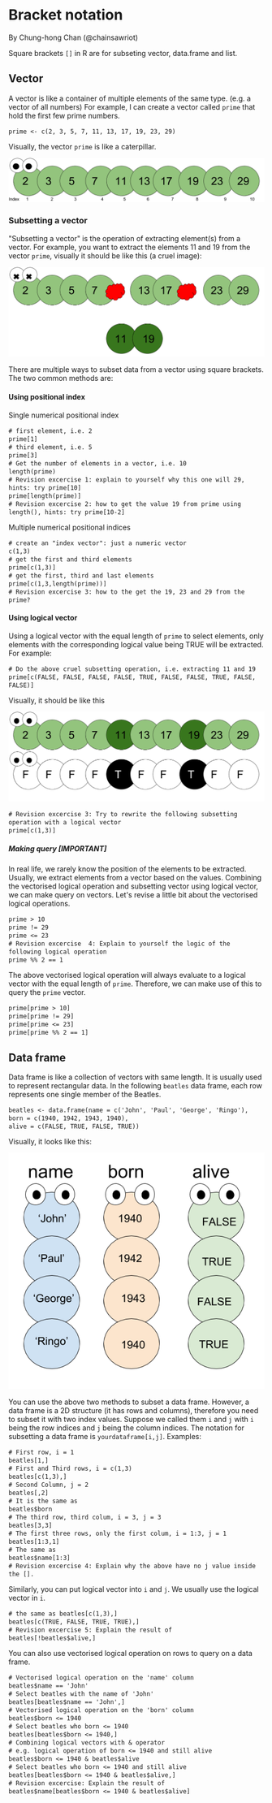 # Bracket notation
By Chung-hong Chan (@chainsawriot)

Square brackets `[]` in R are for subseting vector, data.frame and list.

## Vector

A vector is like a container of multiple elements of the same type. (e.g. a vector of all numbers) For example, I can create a vector called `prime` that hold the first few prime numbers.

```{r}
prime <- c(2, 3, 5, 7, 11, 13, 17, 19, 23, 29)
```
Visually, the vector `prime` is like a caterpillar.

![](./imgs/caterpillar.png "Bug?")

### Subsetting a vector

"Subsetting a vector" is the operation of extracting element(s) from a vector. For example, you want to extract the elements 11 and 19 from the vector `prime`, visually it should be like this (a cruel image):

![](./imgs/subsetting.png "debug?")


There are multiple ways to subset data from a vector using square brackets. The two common methods are:

#### Using positional index

Single numerical positional index

```{r}
# first element, i.e. 2
prime[1]
# third element, i.e. 5
prime[3]
# Get the number of elements in a vector, i.e. 10
length(prime)
# Revision excercise 1: explain to yourself why this one will 29, hints: try prime[10]
prime[length(prime)]
# Revision excercise 2: how to get the value 19 from prime using length(), hints: try prime[10-2]
```

Multiple numerical positional indices

```{r}
# create an "index vector": just a numeric vector
c(1,3)
# get the first and third elements
prime[c(1,3)]
# get the first, third and last elements
prime[c(1,3,length(prime))]
# Revision excercise 3: how to the get the 19, 23 and 29 from the prime?
```

#### Using logical vector

Using a logical vector with the equal length of `prime` to select elements, only elements with the corresponding logical value being TRUE will be extracted. For example:

```{r}
# Do the above cruel subsetting operation, i.e. extracting 11 and 19
prime[c(FALSE, FALSE, FALSE, FALSE, TRUE, FALSE, FALSE, TRUE, FALSE, FALSE)]
```

Visually, it should be like this

![](./imgs/logical.png "logical")

```{r}
# Revision excercise 3: Try to rewrite the following subsetting operation with a logical vector
prime[c(1,3)]
```
##### Making query [IMPORTANT]

In real life, we rarely know the position of the elements to be extracted. Usually, we extract elements from a vector based on the values. Combining the vectorised logical operation and subsetting vector using logical vector, we can make query on vectors. Let's revise a little bit about the vectorised logical operations.

```{r}
prime > 10
prime != 29
prime <= 23
# Revision excercise  4: Explain to yourself the logic of the following logical operation
prime %% 2 == 1 
```

The above vectorised logical operation will always evaluate to a logical vector with the equal length of `prime`. Therefore, we can make use of this to query the `prime` vector.

```{r}
prime[prime > 10]
prime[prime != 29]
prime[prime <= 23]
prime[prime %% 2 == 1]
```
## Data frame

Data frame is like a collection of vectors with same length. It is usually used to represent rectangular data. In the following `beatles` data frame, each row represents one single member of the Beatles.

```{r}
beatles <- data.frame(name = c('John', 'Paul', 'George', 'Ringo'),
born = c(1940, 1942, 1943, 1940),
alive = c(FALSE, TRUE, FALSE, TRUE))
```

Visually, it looks like this:

![](./imgs/dataframe.png "many bugs")

You can use the above two methods to subset a data frame. However, a data frame is a 2D structure (it has rows and columns), therefore you need to subset it with two index values. Suppose we called them `i` and `j` with `i` being the row indices and `j` being the column indices. The notation for subsetting a data frame is `yourdataframe[i,j]`. Examples:

```{r}
# First row, i = 1
beatles[1,]
# First and Third rows, i = c(1,3)
beatles[c(1,3),]
# Second Column, j = 2
beatles[,2]
# It is the same as
beatles$born
# The third row, third colum, i = 3, j = 3
beatles[3,3]
# The first three rows, only the first colum, i = 1:3, j = 1
beatles[1:3,1]
# The same as
beatles$name[1:3]
# Revision excercise 4: Explain why the above have no j value inside the [].
```

Similarly, you can put logical vector into `i` and `j`. We usually use the logical vector in `i`.

```{r}
# the same as beatles[c(1,3),]
beatles[c(TRUE, FALSE, TRUE, TRUE),]
# Revision excercise 5: Explain the result of
beatles[!beatles$alive,]
```

You can also use vectorised logical operation on rows to query on a data frame.

```{r}
# Vectorised logical operation on the 'name' column
beatles$name == 'John'
# Select beatles with the name of 'John'
beatles[beatles$name == 'John',]
# Vectorised logical operation on the 'born' column
beatles$born <= 1940
# Select beatles who born <= 1940
beatles[beatles$born <= 1940,]
# Combining logical vectors with & operator
# e.g. logical operation of born <= 1940 and still alive
beatles$born <= 1940 & beatles$alive
# Select beatles who born <= 1940 and still alive
beatles[beatles$born <= 1940 & beatles$alive,]
# Revision excercise: Explain the result of
beatles$name[beatles$born <= 1940 & beatles$alive]
```

